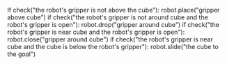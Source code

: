 

If check("the robot's gripper is not above the cube"):
        robot.place("gripper above cube")
    if check("the robot's gripper is not around cube and the robot's gripper is open"):
        robot.drop("gripper around cube")
    if check("the robot's gripper is near cube and the robot's gripper is open"):
        robot.close("gripper around cube")
    if check("the robot's gripper is near cube and the cube is below the robot's gripper"):
        robot.slide("the cube to the goal")
